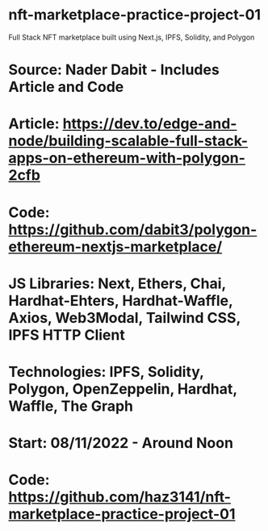 # nft-marketplace-practice-project-01
Full Stack NFT marketplace built using Next.js, IPFS, Solidity, and Polygon

# Source: Nader Dabit - Includes Article and Code
# Article: https://dev.to/edge-and-node/building-scalable-full-stack-apps-on-ethereum-with-polygon-2cfb
# Code: https://github.com/dabit3/polygon-ethereum-nextjs-marketplace/

# JS Libraries: Next, Ethers, Chai, Hardhat-Ehters, Hardhat-Waffle, Axios, Web3Modal, Tailwind CSS, IPFS HTTP Client
# Technologies: IPFS, Solidity, Polygon, OpenZeppelin, Hardhat, Waffle, The Graph
# Start: 08/11/2022 - Around Noon
# Code: https://github.com/haz3141/nft-marketplace-practice-project-01